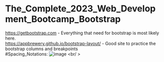 # The_Complete_2023_Web_Development_Bootcamp_Bootstrap
https://getbootstrap.com - Everything that need for bootstrap is most likely here. <br />
https://appbrewery.github.io/bootstrap-layout/ - Good site to practice the bootstrap columns and breakpoints <br />
#Spacing_Notations:
![image](https://github.com/Long1908/The_Complete_2023_Web_Development_Bootcamp_Bootstrap/assets/56315912/0664a49f-d409-455d-9def-412536380001) <br/ >

